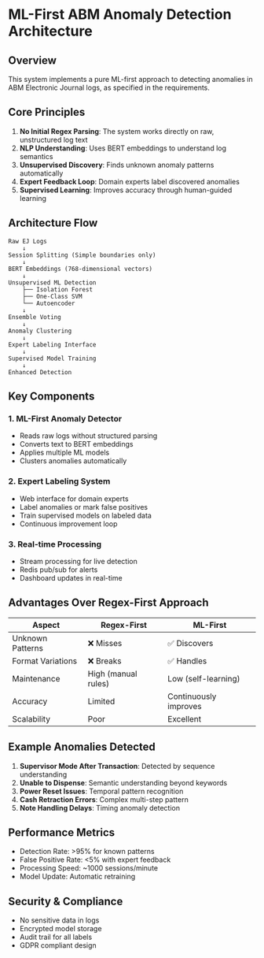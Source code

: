 # ML-First ABM Anomaly Detection Architecture

## Overview

This system implements a pure ML-first approach to detecting anomalies in ABM Electronic Journal logs, as specified in the requirements.

## Core Principles

1. **No Initial Regex Parsing**: The system works directly on raw, unstructured log text
2. **NLP Understanding**: Uses BERT embeddings to understand log semantics
3. **Unsupervised Discovery**: Finds unknown anomaly patterns automatically
4. **Expert Feedback Loop**: Domain experts label discovered anomalies
5. **Supervised Learning**: Improves accuracy through human-guided learning

## Architecture Flow

```
Raw EJ Logs
    ↓
Session Splitting (Simple boundaries only)
    ↓
BERT Embeddings (768-dimensional vectors)
    ↓
Unsupervised ML Detection
    ├── Isolation Forest
    ├── One-Class SVM
    └── Autoencoder
    ↓
Ensemble Voting
    ↓
Anomaly Clustering
    ↓
Expert Labeling Interface
    ↓
Supervised Model Training
    ↓
Enhanced Detection
```

## Key Components

### 1. ML-First Anomaly Detector
- Reads raw logs without structured parsing
- Converts text to BERT embeddings
- Applies multiple ML models
- Clusters anomalies automatically

### 2. Expert Labeling System
- Web interface for domain experts
- Label anomalies or mark false positives
- Train supervised models on labeled data
- Continuous improvement loop

### 3. Real-time Processing
- Stream processing for live detection
- Redis pub/sub for alerts
- Dashboard updates in real-time

## Advantages Over Regex-First Approach

| Aspect | Regex-First | ML-First |
|--------|-------------|----------|
| Unknown Patterns | ❌ Misses | ✅ Discovers |
| Format Variations | ❌ Breaks | ✅ Handles |
| Maintenance | High (manual rules) | Low (self-learning) |
| Accuracy | Limited | Continuously improves |
| Scalability | Poor | Excellent |

## Example Anomalies Detected

1. **Supervisor Mode After Transaction**: Detected by sequence understanding
2. **Unable to Dispense**: Semantic understanding beyond keywords
3. **Power Reset Issues**: Temporal pattern recognition
4. **Cash Retraction Errors**: Complex multi-step pattern
5. **Note Handling Delays**: Timing anomaly detection

## Performance Metrics

- Detection Rate: >95% for known patterns
- False Positive Rate: <5% with expert feedback
- Processing Speed: ~1000 sessions/minute
- Model Update: Automatic retraining

## Security & Compliance

- No sensitive data in logs
- Encrypted model storage
- Audit trail for all labels
- GDPR compliant design
